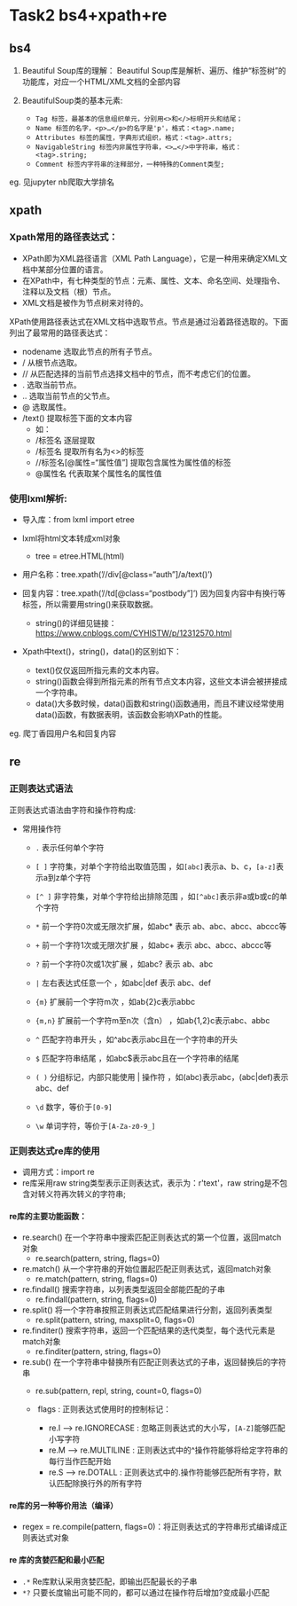 # Task2 bs4+xpath+re

## bs4 

1. Beautiful Soup库的理解：
    Beautiful Soup库是解析、遍历、维护“标签树”的功能库，对应一个HTML/XML文档的全部内容

2. BeautifulSoup类的基本元素:
    - `Tag 标签，最基本的信息组织单元，分别用<>和</>标明开头和结尾；`
    - `Name 标签的名字，<p>…</p>的名字是'p'，格式：<tag>.name;`
    - `Attributes 标签的属性，字典形式组织，格式：<tag>.attrs;`
    - `NavigableString 标签内非属性字符串，<>…</>中字符串，格式：<tag>.string;`
    - `Comment 标签内字符串的注释部分，一种特殊的Comment类型;`


eg. 见jupyter nb爬取大学排名 


## xpath

### Xpath常用的路径表达式：

- XPath即为XML路径语言（XML Path Language），它是一种用来确定XML文档中某部分位置的语言。
- 在XPath中，有七种类型的节点：元素、属性、文本、命名空间、处理指令、注释以及文档（根）节点。
- XML文档是被作为节点树来对待的。

XPath使用路径表达式在XML文档中选取节点。节点是通过沿着路径选取的。下面列出了最常用的路径表达式：

- nodename       选取此节点的所有子节点。
- /           从根节点选取。
- //	        从匹配选择的当前节点选择文档中的节点，而不考虑它们的位置。
- .	           选取当前节点。
- ..	         选取当前节点的父节点。
- @	           选取属性。
- /text()        提取标签下面的文本内容
    - 如：
    - /标签名               逐层提取
    - /标签名               提取所有名为<>的标签
    - //标签名[@属性=“属性值”]   提取包含属性为属性值的标签
    - @属性名               代表取某个属性名的属性值

### 使用lxml解析:

- 导入库：from lxml import etree

- lxml将html文本转成xml对象
    - tree = etree.HTML(html)
    
- 用户名称：tree.xpath(’//div[@class=“auth”]/a/text()’)
- 回复内容：tree.xpath(’//td[@class=“postbody”]’) 因为回复内容中有换行等标签，所以需要用string()来获取数据。
    - string()的详细见链接：https://www.cnblogs.com/CYHISTW/p/12312570.html
    
- Xpath中text()，string()，data()的区别如下：
    - text()仅仅返回所指元素的文本内容。
    - string()函数会得到所指元素的所有节点文本内容，这些文本讲会被拼接成一个字符串。
    - data()大多数时候，data()函数和string()函数通用，而且不建议经常使用data()函数，有数据表明，该函数会影响XPath的性能。

eg. 爬丁香园用户名和回复内容



## re

### 正则表达式语法

正则表达式语法由字符和操作符构成:

- 常用操作符
    - `.` 表示任何单个字符
    - `[ ]` 字符集，对单个字符给出取值范围 ，如`[abc]`表示a、b、c，`[a‐z]`表示a到z单个字符
    - `[^ ]` 非字符集，对单个字符给出排除范围 ，如`[^abc]`表示非a或b或c的单个字符
    - `*` 前一个字符0次或无限次扩展，如abc* 表示 ab、abc、abcc、abccc等 
    - `+` 前一个字符1次或无限次扩展 ，如abc+ 表示 abc、abcc、abccc等 
    - `?` 前一个字符0次或1次扩展 ，如abc? 表示 ab、abc
    - `|` 左右表达式任意一个 ，如abc|def 表示 abc、def

    - `{m}` 扩展前一个字符m次 ，如ab{2}c表示abbc
    - `{m,n}` 扩展前一个字符m至n次（含n） ，如ab{1,2}c表示abc、abbc
    - `^` 匹配字符串开头 ，如^abc表示abc且在一个字符串的开头
    - `$` 匹配字符串结尾 ，如abc$表示abc且在一个字符串的结尾
    - `( )` 分组标记，内部只能使用 | 操作符 ，如(abc)表示abc，(abc|def)表示abc、def
    - `\d` 数字，等价于`[0‐9]`
    - `\w` 单词字符，等价于`[A‐Za‐z0‐9_]`

### 正则表达式re库的使用

- 调用方式：import re
- re库采用raw string类型表示正则表达式，表示为：r'text'，raw string是不包含对转义符再次转义的字符串;

#### re库的主要功能函数：

- re.search() 在一个字符串中搜索匹配正则表达式的第一个位置，返回match对象 
    - re.search(pattern, string, flags=0)
- re.match() 从一个字符串的开始位置起匹配正则表达式，返回match对象
    - re.match(pattern, string, flags=0)
- re.findall() 搜索字符串，以列表类型返回全部能匹配的子串
    - re.findall(pattern, string, flags=0)
- re.split() 将一个字符串按照正则表达式匹配结果进行分割，返回列表类型
    - re.split(pattern, string, maxsplit=0, flags=0)
- re.finditer() 搜索字符串，返回一个匹配结果的迭代类型，每个迭代元素是match对象
    - re.finditer(pattern, string, flags=0)
- re.sub() 在一个字符串中替换所有匹配正则表达式的子串，返回替换后的字符串
    - re.sub(pattern, repl, string, count=0, flags=0)

    -  flags : 正则表达式使用时的控制标记：
        - re.I -->  re.IGNORECASE :  忽略正则表达式的大小写，`[A‐Z]`能够匹配小写字符
        - re.M -->  re.MULTILINE :  正则表达式中的^操作符能够将给定字符串的每行当作匹配开始
        - re.S -->  re.DOTALL   :  正则表达式中的.操作符能够匹配所有字符，默认匹配除换行外的所有字符
        
#### re库的另一种等价用法（编译）

- regex = re.compile(pattern, flags=0)：将正则表达式的字符串形式编译成正则表达式对象

#### re 库的贪婪匹配和最小匹配

- `.*` Re库默认采用贪婪匹配，即输出匹配最长的子串
- `*?` 只要长度输出可能不同的，都可以通过在操作符后增加?变成最小匹配